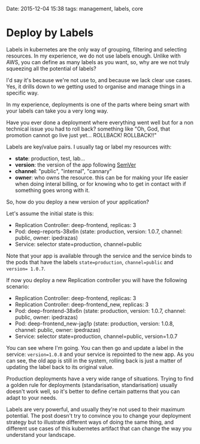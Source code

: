 Date: 2015-12-04 15:38
tags: management, labels, core

Deploy by Labels
======================

Labels in kubernetes are the only way of grouping, filtering and selecting resources. In my experience, we do not use labels enough. Unlike with AWS, you can define as many labels as you want, so, why are we not truly squeezing all the potential of labels?

I'd say it's because we're not use to, and because we lack clear use cases. Yes, it drills down to we getting used to organise and manage things in a specific way.

In my experience, deployments is one of the parts where being smart with your labels can take you a very long way.

Have you ever done a deployment where everything went well but for a non technical issue you had to roll back? something like "Oh, God, that promotion cannot go live just yet... ROLLBACK! ROLLBACK!!"

Labels are key/value pairs. I usually tag or label my resources with:

* __state__: production, test, lab...
* __version__: the version of the app following [SemVer](http://semver.org/)
* __channel__:  "public", "internal", "cannary"
* __owner__: who owns the resource. this can be for making your life easier when doing interal billing, or for knowing who to get in contact with if something goes wrong with it.

So, how do you deploy a new version of your application?

Let's assume the initial state is this:

* Replication Controller: deep-frontend, replicas: 3
* Pod: deep-reports-38x6n (state: production, version: 1.0.7, channel: public, owner: ipedrazas)
* Service: selector state=production, channel=public

Note that your app is available through the service and the service binds to the pods that have the labels `state=production`,  `channel=public` and `version= 1.0.7`.

If now you deploy a new Replication controller you will have the following scenario:

* Replication Controller: deep-frontend, replicas: 3
* Replication Controller: deep-frontend_new, replicas: 3
* Pod: deep-frontend-38x6n (state: production, version: 1.0.7, channel: public, owner: ipedrazas)
* Pod: deep-frontend_new-jag1p (state: production, version: 1.0.8, channel: public, owner: ipedrazas)
* Service: selector state=production, channel=public, version=1.0.7

You can see where I'm going. You can then go and update a label in the service: `version=1.0.8` and your service is repointed to the new app. As you can see, the old app is still in the system, rolling back is just a matter of updating the label back to its original value.

Production deployments have a very wide range of situations. Trying to find a golden rule for deployments (standarisation, standarisation) usually doesn't work well, so it's better to define certain patterns that you can adapt to your needs.

Labels are very powerful, and usually they're not used to their maximum potential. The post doesn't try to convince you to change your deployment strategy but to illustrate different ways of doing the same thing, and different use cases of this kubernetes artifact that can change the way you understand your landscape.
